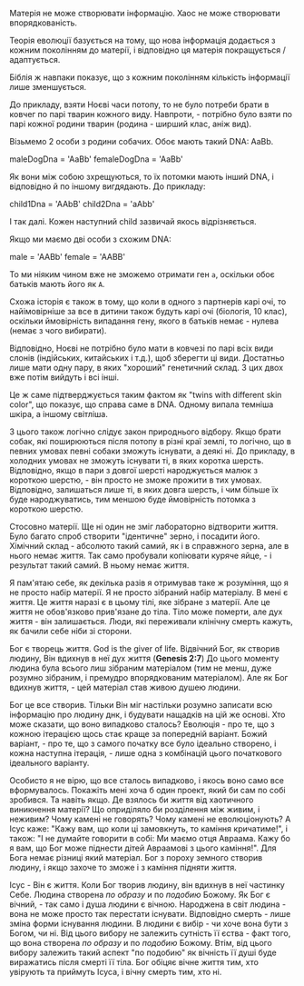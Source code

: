 Матерія не може створювати інформацію. 
Хаос не може створювати впорядкованість.

Теорія еволюції базується на тому, що нова інформація додається з кожним поколінням до матерії, і відповідно ця матерія покращується / адаптується.

Біблія ж навпаки показує, що з кожним поколінням кількість інформації лише зменшується.

До прикладу, взяти Ноєві часи потопу, то не було потреби брати в ковчег по парі тварин кожного виду. Навпроти, - потрібно було взяти по парі кожної родини тварин (родина - ширший клас, аніж вид).

Візьмемо 2 особи з родини собачих. Обоє мають такий DNA: AaBb.

maleDogDna = 'AaBb'
femaleDogDna = 'AaBb'

Як вони між собою зхрещуються, то їх потомки мають інший DNA, і відповідно й по іншому вигдядають. До прикладу:

child1Dna = 'AAbB'
child2Dna = 'aAbb'

І так далі. Кожен наступний child зазвичай якось відрізняється.

Якщо ми маємо дві особи з схожим DNA:

male = 'AABb'
female = 'AABB'

То ми ніяким чином вже не зможемо отримати ген `a`, оскільки обоє батьків мають його як `A`. 

Схожа історія є також в тому, що коли в одного з партнерів карі очі, то найімовірніше за все в дитини також будуть карі очі (біологія, 10 клас), оскільки ймовірність випадання гену, якого в батьків немає - нулева (немає з чого вибирати).

Відповідно, Ноєві не потрібно було мати в ковчезі по парі всіх види слонів (індійських, китайських і т.д.), щоб зберегти ці види. Достатньо лише мати одну пару, в яких "хороший" генетичний склад. З цих двох вже потім вийдуть і всі інші.

Це ж саме підтверджується таким фактом як "twins with different skin color", що показує, що справа саме в DNA. Одному випала темніша шкіра, а іншому світліша.

З цього також логічно слідує закон природнього відбору. Якщо брати собак, які поширюються після потопу в різні краї землі, то логічно, що в певних умовах певні собаки зможуть існувати, а деякі ні. До прикладу, в холодних умовах не зможуть існувати ті, в яких коротка шерсть. Відповідно, якщо в пари з довгої шерсті народжується малюк з короткою шерстю, - він просто не зможе прожити в тих умовах. Відповідно, залишаться лише ті, в яких довга шерсть, і чим більше їх буде народжуватись, тим меншою буде ймовірність потомка з короткою шерстю.

Стосовно матерії. Ще ні один не зміг лабораторно відтворити життя. Було багато спроб створити "ідентичне" зерно, і посадити його. Хімічний склад - абсолюто такий самий, як і в справжного зерна, але в нього немає життя. Так само пробували копіювати куряче яйце, - і результат такий самий. В ньому немає життя.

Я пам'ятаю себе, як декілька разів я отримував таке ж розуміння, що я не просто набір матерії. Я не просто зібраний набір матеріалу. В мені є життя. Це життя наразі є в цьому тілі, яке зібране з матерії. Але це життя не обов'язково прив'язане до тіла. Тіло може померти, але дух життя - він залишається. Люди, які переживали клінічну смерть кажуть, як бачили себе ніби зі сторони.

Бог є творець життя. God is the giver of life.
Відвічний Бог, як створив людину, Він вдихнув в неї дух життя (**Genesis 2:7**)
До цього моменту людина була всього лиш зібраним матеріалом (тим не менш, дуже розумно зібраним, і премудро впорядкованим матеріалом). Але як Бог вдихнув життя, - цей матеріал став живою душею людини.

Бог це все створив. Тільки Він міг настільки розумно записати всю інформацію про людину днк, і будувати нащадків на цій же основі. Хто може сказати, що воно випадково сталось? 
Еволюція - про те, що з кожною ітерацією щось стає краще за попередній варіант. Божий варіант, - про те, що з самого початку все було ідеально створено, і кожна наступна ітерація, - лише одна з комбінацій цього початкового ідеального варіанту.

Особисто я не вірю, що все сталось випадково, і якось воно само все вформувалось. Покажіть мені хоча б один проект, який би сам по собі зробився. Та навіть якщо. Де взялось би життя від хаотичного виникнення матерії? Що оприділяло би розділення між живим, і неживим? Чому камені не говорять? Чому камені не еволюціонують?
А Ісус каже: "Кажу вам, що коли ці замовкнуть, то каміння кричатиме!", і також: "І не думайте говорити в собі: Ми маємо отця Авраама. Кажу бо я вам, що Бог може піднести дітей Авраамові з цього каміння!". Для Бога немає різниці який матеріал. Бог з пороху земного створив людину, і якщо захоче то зможе і з каміння підняти життя.

Ісус - Він є життя. Коли Бог творив людину, він вдихнув в неї частинку Себе. Людина створена _по образу_ и по _подобию_ Божому. Як Бог є вічний, - так само і душа людини є вічною. Народжена в світ людина - вона не може просто так перестати існувати. Відповідно смерть - лише зміна форми існування людини. В людини є вибір - чи хоче вона бути з Богом, чи ні. Від цього вибору не залежить сутність її єства - факт того, що вона створена _по образу_ и по _подобию_ Божому. Втім, від цього вибору залежить такий аспект "по подобию" як вічність її душі буде виражатись після смерті її тіла. Бог обіцяє вічне життя тим, хто увірують та приймуть Ісуса, і вічну смерть тим, хто ні.









